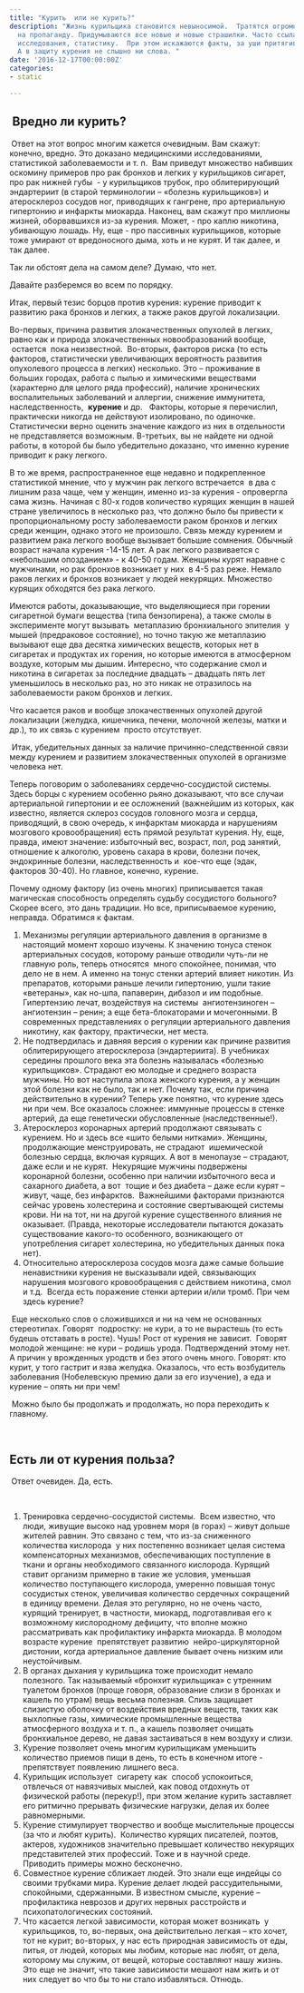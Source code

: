 ```yaml
---
title: "Курить  или не курить?"
description: "Жизнь курильщика становится невыносимой.  Тратятся огромные средства
  на пропаганду. Придумываются все новые и новые страшилки. Часто ссылаются на медицинские
  исследования, статистику.  При этом искажаются факты, за уши притягиваются аргументы.
  А в защиту курения не слышно ни слова. "
date: '2016-12-17T00:00:00Z'
categories:
- static

---
```

<h2><strong>&nbsp;</strong><strong>Вредно ли курить?&nbsp;</strong></h2>
<p><strong>&nbsp;</strong>Ответ на этот вопрос многим кажется очевидным. Вам скажут: конечно, вредно. Это доказано медицинскими исследованиями, статистикой заболеваемости и т. п.&nbsp; Вам приведут множество набивших оскомину примеров про рак бронхов и легких у курильщиков сигарет, про рак нижней губы&nbsp; - у курильщиков трубок, про облитерирующий эндартериит (в старой терминологии &ndash; &laquo;болезнь курильщиков&raquo;) и атеросклероз сосудов ног, приводящих к гангрене, про артериальную гипертонию и инфаркты миокарда. Наконец, вам скажут про миллионы жизней, оборвавшихся из-за курения. Может, - про каплю никотина, убивающую лошадь. Ну, еще - про пассивных курильщиков, которые тоже умирают от вредоносного дыма, хоть и не курят. И так далее, и так далее.</p>
<p>Так ли обстоят дела на самом деле? Думаю, что нет.</p>
<p>Давайте разберемся во всем по порядку.</p>
<p>Итак, первый тезис борцов против курения: курение приводит к развитию рака бронхов и легких, а также раков другой локализации.</p>
<p>Во-первых, причина развития злокачественных опухолей в легких, равно как и природа злокачественных новообразований вообще, &nbsp;остается&nbsp; пока неизвестной.&nbsp; Во-вторых, факторов риска (то есть&nbsp; факторов, статистически увеличивающих вероятность развития опухолевого процесса в легких) несколько. Это &ndash; проживание в больших городах, работа с пылью и химическими веществами (характерно для целого ряда профессий), наличие хронических воспалительных заболеваний и аллергии, снижение иммунитета, наследственность, &nbsp;<strong>курение </strong>и др.&nbsp;&nbsp; Факторы, которые я перечислил, практически никогда не действуют изолировано, по одиночке.&nbsp; Статистически верно оценить значение каждого из них в отдельности не представляется возможным. В-третьих, вы не найдете ни одной работы, в которой бы было убедительно доказано, что именно курение приводит к раку легкого.</p>
<p>В то же время, распространенное еще недавно и подкрепленное статистикой мнение, что у мужчин рак легкого встречается&nbsp; в два с лишним раза чаще, чем у женщин, именно из-за курения - опровергла сама жизнь. Начиная с 80-х годов количество курящих женщин в нашей стране увеличилось в несколько раз, что должно было бы привести к пропорциональному росту заболеваемости раком бронхов и легких среди женщин, однако этого не произошло. Связь между курением и развитием рака легкого вообще вызывает большие сомнения. Обычный возраст начала курения -14-15 лет. А рак легкого развивается с &laquo;небольшим опозданием&raquo; - к 40-50 годам. Женщины курят наравне с мужчинами, но рак бронхов возникает у них&nbsp; в 4-5 раз реже. Немало раков легких и бронхов возникает у людей некурящих. Множество курящих обходятся без рака легкого.</p>
<p>Имеются работы, доказывающие, что выделяющиеся при горении сигаретной бумаги вещества (типа бензопирена), а также смолы в эксперименте могут вызывать&nbsp; метаплазию бронхиального эпителия&nbsp; у мышей (предраковое состояние), но точно такую же метаплазию вызывают еще два десятка химических веществ, которых нет в сигаретах и продуктах их горения, но которые имеются в атмосферном воздухе, которым мы дышим. Интересно, что содержание смол и никотина в сигаретах за последние двадцать &ndash; двадцать пять лет уменьшилось в несколько раз, но это никак не отразилось на заболеваемости раком бронхов и легких.</p>
<p>Что касается раков и вообще злокачественных опухолей другой локализации (желудка, кишечника, печени, молочной железы, матки и др.), то их связь с курением&nbsp; просто отсутствует.</p>
<p>&nbsp;Итак, убедительных данных за наличие причинно-следственной связи между курением и развитием злокачественных опухолей в организме человека нет.</p>
<p>Теперь поговорим о заболеваниях сердечно-сосудистой системы. Здесь борцы с курением особенно рьяно доказывают, что все случаи артериальной гипертонии и ее осложнений (важнейшим из которых, как известно, является склероз сосудов головного мозга и сердца, приводящий, в свою очередь, к инфарктам миокарда и нарушениям мозгового кровообращения) есть прямой результат курения. Ну, еще, правда, имеют значение: избыточный вес, возраст, пол, род занятий, отношение к алкоголю, уровень сахара в крови, болезни почек, эндокринные болезни, наследственность и&nbsp; кое-что еще (эдак, факторов 30-40). Но главное, конечно, курение.</p>
<p>Почему одному фактору (из очень многих) приписывается такая магическая способность определять судьбу сосудистого больного? Скорее всего, это дань традиции. Но все, приписываемое курению, неправда. Обратимся к фактам.</p>
<ol>
<li>Механизмы регуляции артериального давления в организме в настоящий момент хорошо изучены. К значению тонуса стенок артериальных сосудов, которому раньше отводили чуть-ли не главную роль, теперь относятся&nbsp; много спокойнее, понимая, что дело не в нем. А именно на тонус стенки артерий влияет никотин. Из препаратов, которыми раньше лечили гипертонию, ушли такие &laquo;ветераны&raquo;, как но-шпа, папаверин, дибазол и им подобные. Гипертензию лечат, воздействуя на системы&nbsp; ангиотензиноген &ndash; ангиотензин &ndash; ренин; а еще бета-блокаторами и мочегонными. В современных представлениях о регуляции артериального давления никотину, как фактору, практически, нет места.</li>
<li>Не подтвердилась и давняя версия о курении как причине развития облитерирующего атеросклероза (эндартериита). В учебниках середины прошлого века эта болезнь называлась &laquo;болезнью курильщиков&raquo;. Страдают ею молодые и среднего возраста мужчины. Но вот наступила эпоха женского курения, а у женщин этой болезни как не было, так и нет. Почему так, если причина действительно в курении? Теперь уже понятно, что курение здесь ни при чем. Все оказалось сложнее: иммунные процессы в стенке артерий, да еще генетически обусловленные (наследственные!).</li>
<li>Атеросклероз коронарных артерий продолжают связывать с курением. Но и здесь все &laquo;шито белыми нитками&raquo;. Женщины, продолжающие менструировать, не страдают&nbsp; ишемической болезнью сердца, включая курящих. А вот в менопаузе &ndash; страдают, даже если и не курят.&nbsp; Некурящие мужчины подвержены коронарной болезни, особенно при наличии избыточного веса и сахарного диабета, а вот&nbsp; тощие и без диабета &ndash; даже если курят &ndash; живут, чаще, без инфарктов.&nbsp; Важнейшими факторами признаются сейчас уровень холестерина и состояние свертывающей системы крови. Ни на тот, ни на другой курение существенного влияния не оказывает. (Правда, некоторые исследователи пытаются доказать существование какого-то особенного, возникающего от употребления сигарет холестерина, но убедительных данных пока нет).</li>
<li>Относительно атеросклероза сосудов мозга даже самые большие ненавистники курения не высказывали идей, связывающих&nbsp; нарушения мозгового кровообращения с действием никотина, смол и т.д.&nbsp; Всегда есть поражение стенки артерии и/или тромб. При чем здесь курение?</li>
</ol>
<p>&nbsp;Еще несколько слов о сложившихся и ни на чем не основанных стереотипах. Говорят&nbsp; подростку: не кури, а то не вырастешь (то есть будешь отставать в росте). Чушь! Рост от курения не зависит.&nbsp; Говорят молодой женщине: не кури &ndash; родишь урода. Подтверждений этому нет. А причин у врожденных уродств и без этого очень много. Говорят: кто курит, у того гастрит и язва желудка. Оказалось, что есть возбудитель заболевания (Нобелевскую премию дали за его изучение), а еда и курение &ndash; опять ни при чем!</p>
<p>&nbsp;Можно было бы продолжать и продолжать, но пора переходить к главному.</p>
<p>&nbsp;</p>
<h2><strong>Есть ли от курения польза? </strong></h2>
<p><strong>&nbsp;</strong>Ответ очевиден. Да, есть.</p>
<p>&nbsp;</p>
<ol>
<li>Тренировка сердечно-сосудистой системы.&nbsp; Всем известно, что люди, живущие высоко над уровнем моря (в горах) &ndash; живут дольше жителей равнин. Это связано с тем, что из-за сниженного количества кислорода&nbsp; у них постепенно возникает целая система компенсаторных механизмов, обеспечивающих поступление в ткани и органы необходимого связанного кислорода. Курящий ставит организм примерно в такие же условия, уменьшая количество поступающего кислорода, умеренно повышая тонус сосудистых стенок, увеличивая количество сердечных сокращений&nbsp; в единицу времени. Делая это регулярно, но не очень часто, курящий тренирует, в частности, миокард, подготавливая его к возможному кислородному дефициту, что вполне можно рассматривать как профилактику инфаркта миокарда. В молодом возрасте курение&nbsp; препятствует развитию &nbsp;нейро-циркуляторной дистонии, когда артериальное давление бывает очень низким или неустойчивым.</li>
<li>В органах дыхания у курильщика тоже происходит немало полезного. Так называемый &laquo;бронхит курильщика&raquo; с утренним туалетом бронхов (проще говоря, образование слизи в бронхах и&nbsp; кашель по утрам) вещь весьма полезная. Слизь защищает слизистую оболочку от воздействия вредных веществ, таких как выхлопные газы, химические промышленные вещества атмосферного воздуха и т. п., а кашель позволяет очищать бронхиальное дерево, не давая застаиваться в нем воздуху и слизи.</li>
<li>Курение позволяет очень многим курильщикам уменьшить количество приемов пищи в день, то есть в конечном итоге -&nbsp; препятствует появлению лишнего веса.</li>
<li>Курильщик использует&nbsp; сигарету как&nbsp; способ успокоиться, отвлечься от навязчивых мыслей, как повод отдохнуть от физической работы (перекур!), при этом желание курить заставляет его ритмично прерывать физические нагрузки, делая их более равномерными.</li>
<li>Курение стимулирует творчество и вообще мыслительные процессы (за что и любят курить).&nbsp; Количество курящих писателей, поэтов, актеров, художников значительно превышает количество некурящих представителей этих профессий. Тоже и в научной среде. Приводить примеры можно бесконечно.</li>
<li>Совместное курение сближает людей. Это знали еще индейцы со своими трубками мира. Курение делает людей рассудительными, спокойными, сдержанными. В известном смысле, курение &ndash; профилактика неврозов и других нервных расстройств и&nbsp; психопатологических состояний.</li>
<li>Что касается легкой зависимости, которая может возникать&nbsp; у курильщиков, то, во-первых, она действительно легкая &ndash; кто хочет, тот не курит; во-вторых, у нас есть природная зависимость от еды, питья, от людей, которых мы любим, которые нас любят, от дела, которому мы служим, от вещей, которые составляют нашу жизнь. Это еще не значит, что такие зависимости мешают нам жить и от них следует во что бы то ни стало избавляться. Отнюдь.</li>
</ol>
